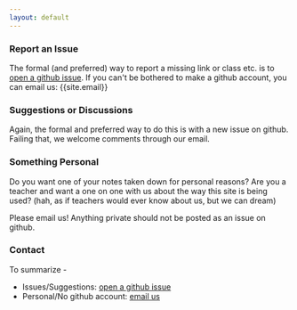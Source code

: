 ```yaml
---
layout: default
---
```

### Report an Issue
The formal (and preferred) way to report a missing link or class etc. is to [open a github issue](https://github.com/bdnotes/BDNotes/issues/new). If you can't be bothered to make a github account, you can email us: {{site.email}}

### Suggestions or Discussions
Again, the formal and preferred way to do this is with a new issue on github. Failing that, we welcome comments through our email.

### Something Personal
Do you want one of your notes taken down for personal reasons? Are you a teacher and want a one on one with us about the way this site is being used? (hah, as if teachers would ever know about us, but we can dream)

Please email us! Anything private should not be posted as an issue on github.

### Contact
To summarize - 

* Issues/Suggestions: [open a github issue](https://github.com/bdnotes/BDNotes/issues/new)
* Personal/No github account: [email us](mailto:{{site.email}})